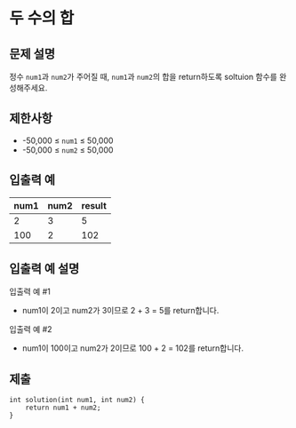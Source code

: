 #  두 수의 합

## 문제 설명

정수 `num1`과 `num2`가 주어질 때, `num1`과 `num2`의 합을 return하도록 soltuion 함수를 완성해주세요.

## 제한사항

+ -50,000 ≤ `num1` ≤ 50,000
+ -50,000 ≤ `num2` ≤ 50,000

## 입출력 예

num1|num2|result
---|---|---
2|3|5
100|2|102

## 입출력 예 설명

입출력 예 #1

+ num1이 2이고 num2가 3이므로 2 + 3 = 5를 return합니다.

입출력 예 #2

+ num1이 100이고 num2가 2이므로 100 + 2 = 102를 return합니다.

## 제출

```
int solution(int num1, int num2) {
    return num1 + num2;
}
```